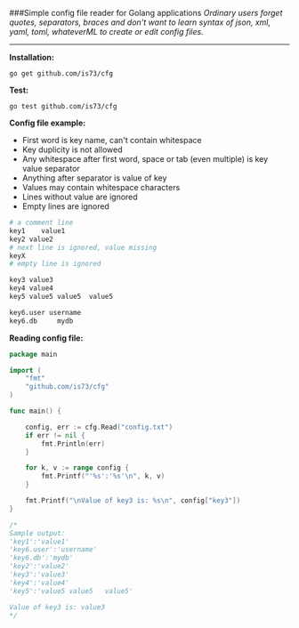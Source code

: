###Simple config file reader for Golang applications
*Ordinary users forget quotes, separators, braces and don't want to learn
syntax of json, xml, yaml, toml, whateverML to create or edit config files.*

---

**Installation:**
```
go get github.com/is73/cfg
```

**Test:**
```
go test github.com/is73/cfg
```

**Config file example:**
* First word is key name, can't contain whitespace
* Key duplicity is not allowed
* Any whitespace after first word, space or tab (even multiple) is key value separator
* Anything after separator is value of key
* Values may contain whitespace characters
* Lines without value are ignored
* Empty lines are ignored
```bash
# a comment line
key1	value1
key2 value2
# next line is ignored, value missing
keyX
# empty line is ignored

key3 value3
key4 value4
key5 value5 value5	value5

key6.user username
key6.db		mydb
```


**Reading config file:**
```go
package main

import (
	"fmt"
	"github.com/is73/cfg"
)

func main() {

	config, err := cfg.Read("config.txt")
	if err != nil {
		fmt.Println(err)
	}

	for k, v := range config {
		fmt.Printf("'%s':'%s'\n", k, v)
	}

	fmt.Printf("\nValue of key3 is: %s\n", config["key3"])
}

/*
Sample output:
'key1':'value1'
'key6.user':'username'
'key6.db':'mydb'
'key2':'value2'
'key3':'value3'
'key4':'value4'
'key5':'value5 value5	value5'

Value of key3 is: value3
*/
```
